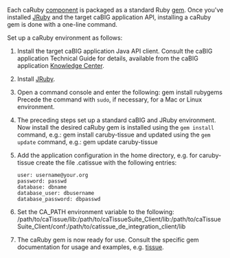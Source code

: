 Each caRuby [component](faq/components) is packaged as a standard Ruby [gem](http://docs.rubygems.org/shelf/index). Once you've installed [JRuby](http://jruby.org) and the target caBIG application API, installing a caRuby gem is done with a one-line command.

Set up a caRuby environment as follows:

1. Install the target caBIG application Java API client. Consult the caBIG application Technical Guide for details, available from the caBIG application [Knowledge Center](https://cabig-kc.nci.nih.gov/MediaWiki/index.php/Knowledge_Center_Index).

2. Install [JRuby](http://jruby.org).

3. Open a command console and enter the following:
       gem install rubygems
Precede the command with `sudo`, if necessary, for a Mac or Linux environment.

4. The preceding steps set up a standard caBIG and JRuby environment. Now install the desired caRuby gem is installed using the `gem install` command, e.g.:
       gem install caruby-tissue
and updated using the `gem update` command, e.g.:
       gem update caruby-tissue

5. Add the application configuration in the home directory, e.g. for caruby-tissue create the file .catissue with the following entries:

       user: username@your.org
       password: passwd
       database: dbname
       database_user: dbusername
       database_password: dbpasswd
       
6. Set the CA_PATH environment variable to the following:
       /path/to/caTissue/lib:/path/to/caTissueSuite_Client/lib:/path/to/caTissueSuite_Client/conf:/path/to/catissue_de_integration_client/lib

6. The caRuby gem is now ready for use. Consult the specific gem documentation for usage and examples, e.g. [tissue](faq/tissue).